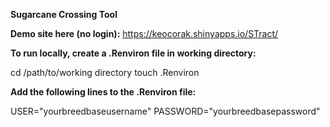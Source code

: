 **Sugarcane Crossing Tool**

**Demo site here (no login):** 
https://keocorak.shinyapps.io/STract/

**To run locally, create a .Renviron file in working directory:**

cd /path/to/working directory
touch .Renviron

**Add the following lines to the .Renviron file:**

USER="yourbreedbaseusername"
PASSWORD="yourbreedbasepassword"


